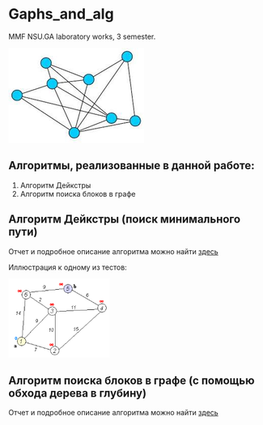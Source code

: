 # Gaphs_and_alg
MMF NSU.GA laboratory works, 3 semester.

![Image](https://github.com/TDaryaT/Gaphs_and_alg/blob/master/images/1_TkOgqDF2jMReslONdaB2xg.jpeg)

## Алгоритмы, реализованные в данной работе:

1. Алгоритм Дейкстры
2. Алгоритм поиска блоков в графе

## Алгоритм Дейкстры (поиск минимального пути)

Отчет и подробное описание алгоритма можно найти [здесь](https://github.com/TDaryaT/Gaphs_and_alg_report)

Иллюстрация к одному из тестов:

<img src="https://github.com/TDaryaT/Gaphs_and_alg/blob/master/images/Dijkstra_Animation.gif" width="200">

## Алгоритм поиска блоков в графе (с помощью обхода дерева в глубину)

Отчет и подробное описание алгоритма можно найти [здесь](https://github.com/TDaryaT/Gaphs_and_alg_report)
